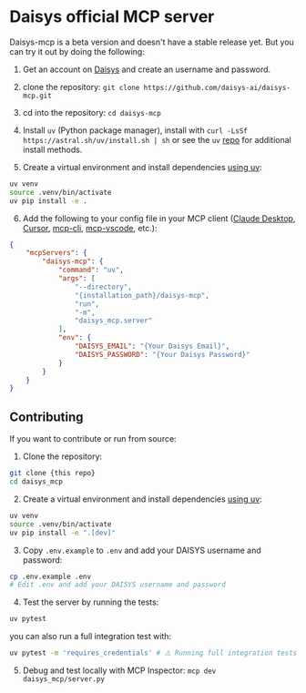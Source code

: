 # Daisys official MCP server

Daisys-mcp is a beta version and doesn't have a stable release yet. But you can try it out by doing the following:

1. Get an account on [Daisys](https://www.daisys.ai/) and create an username and password.

2. clone the repository: `git clone https://github.com/daisys-ai/daisys-mcp.git`

3. cd into the repository: `cd daisys-mcp`

4. Install `uv` (Python package manager), install with `curl -LsSf https://astral.sh/uv/install.sh | sh` or see the `uv` [repo](https://github.com/astral-sh/uv) for additional install methods.

5. Create a virtual environment and install dependencies [using uv](https://github.com/astral-sh/uv):

```bash
uv venv
source .venv/bin/activate
uv pip install -e .
```

6. Add the following to your config file in your MCP client ([Claude Desktop](https://claude.ai/download), [Cursor](https://www.cursor.com/), [mcp-cli](https://github.com/chrishayuk/mcp-cli), [mcp-vscode](https://code.visualstudio.com/docs/copilot/chat/mcp-servers), etc.):
```json
{
    "mcpServers": {
        "daisys-mcp": {
            "command": "uv",
            "args": [
                "--directory",
                "{installation_path}/daisys-mcp",
                "run",
                "-m",
                "daisys_mcp.server"
            ],
            "env": {
                "DAISYS_EMAIL": "{Your Daisys Email}",
                "DAISYS_PASSWORD": "{Your Daisys Password}"
            }
        }
    }
}
```

## Contributing

If you want to contribute or run from source:

1. Clone the repository:

```bash
git clone {this repo}
cd daisys_mcp
```

2. Create a virtual environment and install dependencies [using uv](https://github.com/astral-sh/uv):

```bash
uv venv
source .venv/bin/activate
uv pip install -e ".[dev]"
```

3. Copy `.env.example` to `.env` and add your DAISYS username and password:

```bash
cp .env.example .env
# Edit .env and add your DAISYS username and password
```

4. Test the server by running the tests:

```bash
uv pytest
```

you can also run a full integration test with:

```bash
uv pytest -m 'requires_credentials' # ⚠️ Running full integration tests does costs tokens on the Daisys platform 
```

5. Debug and test locally with MCP Inspector: `mcp dev daisys_mcp/server.py`
